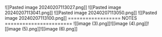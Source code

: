 ![[Pasted image 20240207113027.png]]
![[Pasted image 20240207113041.png]]
![[Pasted image 20240207113050.png]]
![[Pasted image 20240207113100.png]]
================== NOTES =======================
![[image (3).png]]![[image (4).png]]![[image (5).png]]![[image (6).png]]